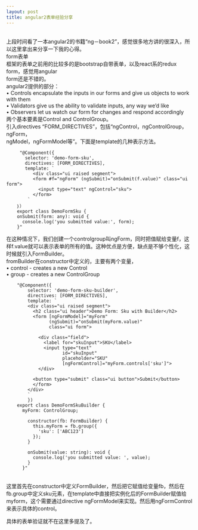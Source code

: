 ```yaml
---
layout: post
title: angular2表单经验分享
---
```


<br>上段时间看了一本angular2的书籍“ng－book2”，感觉很多地方讲的很深入，所以这里拿出来分享一下我的心得。
<br>form表单
<br>框架的表单之前用的比较多的是bootstrap自带表单，以及react系的redux form，感觉用angular <br>form还是不错的。
<br>angular2提供的部分：
<br>• Controls encapsulate the inputs in our forms and give us objects to work with them
<br>• Validators give us the ability to validate inputs, any way we’d like
<br>• Observers let us watch our form for changes and respond accordingly
<br>两个基本要素是Control and ControlGroup。
<br>引入directives “FORM_DIRECTIVES”，包括“ngControl，ngControlGroup，ngForm，<br>ngModel，ngFormModel等”。下面是template的几种表示方法。

         "@Component({
           selector: 'demo-form-sku',
           directives: [FORM_DIRECTIVES],
           template: `
              <div class="ui raised segment">
              <form #f="ngForm" (ngSubmit)="onSubmit(f.value)" class="ui form">
                <input type="text" ngControl="sku">
              </form>
            `
        ｝）
        export class DemoFormSku {
        onSubmit(form: any): void {
          console.log('you submitted value:', form);
        }"

在这种情况下，我们创建一个controlgroup叫ngForm，同时把值赋给变量f，这样f.value就可以表示表单的所有的值。这种优点是方便，缺点是不够个性化，这时候就引入FormBuilder。
<br>fromBuilder在constructor中定义的，主要有两个变量，
<br>• control - creates a new Control
<br>• group - creates a new ControlGroup

        "@Component({
            selector: 'demo-form-sku-builder',
            directives: [FORM_DIRECTIVES],
            template: `
            <div class="ui raised segment">
              <h2 class="ui header">Demo Form: Sku with Builder</h2>
              <form [ngFormModel]="myForm"
                    (ngSubmit)="onSubmit(myForm.value)"
                    class="ui form">

                <div class="field">
                  <label for="skuInput">SKU</label>
                  <input type="text"
                         id="skuInput"
                         placeholder="SKU"
                         [ngFormControl]="myForm.controls['sku']">
                </div>

              <button type="submit" class="ui button">Submit</button>
              </form>
            </div>
            `
            })
        export class DemoFormSkuBuilder {
          myForm: ControlGroup;

            constructor(fb: FormBuilder) {
              this.myForm = fb.group({
                'sku': ['ABC123']
              });
            }

            onSubmit(value: string): void {
              console.log('you submitted value: ', value);
            }
          }"

<br>这里首先在constructor中定义FormBuilder，然后把它赋值给变量fb，然后在fb.group中定义sku元素，在template中直接把实例化后的FormBuilder赋值给myform，这个需要通过directive ngFormModel来实现。然后用ngFormControl来表示具体的control。

具体的表单验证就不在这里多提及了。
